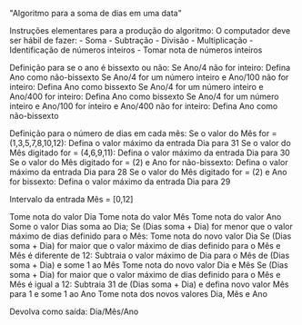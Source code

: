 "Algoritmo para a soma de dias em uma data"

Instruções elementares para a produção do algoritmo:
	O computador deve ser hábil de fazer:
		- Soma
		- Subtração
		- Divisão
		- Multiplicação
		- Identificação de números inteiros
		- Tomar nota de números inteiros

Definição para se o ano é bissexto ou não:
	Se Ano/4 não for inteiro:
		Defina Ano como não-bissexto
	Se Ano/4 for um número inteiro e Ano/100 não for inteiro:
		Defina Ano como bissexto
	Se Ano/4 for um número inteiro e Ano/400 for inteiro:
		Defina Ano como bissexto
	Se Ano/4 for um número inteiro e Ano/100 for inteiro e Ano/400 não for inteiro:
		Defina Ano como não-bissexto

Definição para o número de dias em cada mês:
	Se o valor do Mês for = (1,3,5,7,8,10,12):
		Defina o valor máximo da entrada Dia para 31
	Se o valor do Mês digitado for = (4,6,9,11):
		Defina o valor máximo da entrada Dia para 30
	Se o valor do Mês digitado for = (2) e Ano for não-bissexto:
		Defina o valor máximo da entrada Dia para 28
	Se o valor do Mês digitado for = (2) e Ano for bissexto:
		Defina o valor máximo da entrada Dia para 29

Intervalo da entrada Mês = [0,12]

Tome nota do valor Dia
Tome nota do valor Mês
Tome nota do valor Ano
Some o valor Dias soma ao Dia;
	Se (Dias soma + Dia) for menor que o valor máximo de dias definido para o Mês:
		Tome nota do novo valor Dia
	Se (Dias soma + Dia) for maior que o valor máximo de dias definido para o Mês e Mês é diferente de 12:
		Subtraia o valor máximo de Dia para o Mês de (Dias soma + Dia) e some 1 ao Mês
			Tome nota do novo valor Dia e Mês
	Se (Dias soma + Dia) for maior que o valor máximo de dias definido para o Mês e Mês é igual a 12:
		Subtraia 31 de (Dias soma + Dia) e defina novo valor Mês para 1 e some 1 ao Ano
			Tome nota dos novos valores Dia, Mês e Ano

Devolva como saída: Dia/Mês/Ano
